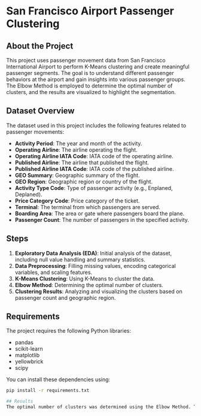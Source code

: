 # San Francisco Airport Passenger Clustering

## About the Project
This project uses passenger movement data from San Francisco International Airport to perform K-Means clustering and create meaningful passenger segments. The goal is to understand different passenger behaviors at the airport and gain insights into various passenger groups. The Elbow Method is employed to determine the optimal number of clusters, and the results are visualized to highlight the segmentation.

## Dataset Overview
The dataset used in this project includes the following features related to passenger movements:
- **Activity Period**: The year and month of the activity.
- **Operating Airline**: The airline operating the flight.
- **Operating Airline IATA Code**: IATA code of the operating airline.
- **Published Airline**: The airline that published the flight.
- **Published Airline IATA Code**: IATA code of the published airline.
- **GEO Summary**: Geographic summary of the flight.
- **GEO Region**: Geographic region or country of the flight.
- **Activity Type Code**: Type of passenger activity (e.g., Enplaned, Deplaned).
- **Price Category Code**: Price category of the ticket.
- **Terminal**: The terminal from which passengers are served.
- **Boarding Area**: The area or gate where passengers board the plane.
- **Passenger Count**: The number of passengers in the specified activity.

## Steps
1. **Exploratory Data Analysis (EDA)**: Initial analysis of the dataset, including null value handling and summary statistics.
2. **Data Preprocessing**: Filling missing values, encoding categorical variables, and scaling features.
3. **K-Means Clustering**: Using K-Means to cluster the data.
4. **Elbow Method**: Determining the optimal number of clusters.
5. **Clustering Results**: Analyzing and visualizing the clusters based on passenger count and geographic region.

## Requirements
The project requires the following Python libraries:
- pandas
- scikit-learn
- matplotlib
- yellowbrick
- scipy

You can install these dependencies using:
```bash
pip install -r requirements.txt

## Results
The optimal number of clusters was determined using the Elbow Method. The silhouette score achieved was 0.828, indicating well-defined clusters. The results are visualized to show the relationship between passenger count and geographical region across different clusters.